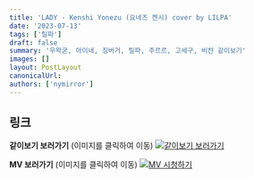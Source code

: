 ```yaml
---
title: 'LADY - Kenshi Yonezu (요네즈 켄시) cover by LILPA'
date: '2023-07-13'
tags: ['릴파']
draft: false
summary: '우왁굳, 아이네, 징버거, 릴파, 주르르, 고세구, 비챤 같이보기'
images: []
layout: PostLayout
canonicalUrl:
authors: ['nymirror']
---
```


## 링크

**같이보기 보러가기** (이미지를 클릭하여 이동)
[![같이보기 보러가기](https://cdn.discordapp.com/attachments/1136601898116464710/1211650793904807976/logo.png?ex=65eef8bc&is=65dc83bc&hm=95dc0e08c1f43025dd60def429896697b3787a9f923593eb50b24e9fb6280361&)](https://cafe.naver.com/steamindiegame/11991253)

**MV 보러가기** (이미지를 클릭하여 이동)
[![MV 시청하기](https://i.ytimg.com/vi/crvPldgKJIo/maxresdefault.jpg)](https://youtu.be/crvPldgKJIo)
